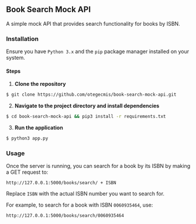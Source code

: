 ## Book Search Mock API

A simple mock API that provides search functionality for books by ISBN.

### Installation

Ensure you have `Python 3.x` and the `pip` package manager installed on your system.

#### Steps

1. **Clone the repository**

```sh
$ git clone https://github.com/otegecmis/book-search-mock-api.git
```

2. **Navigate to the project directory and install dependencies**

```sh
$ cd book-search-mock-api && pip3 install -r requirements.txt
```

3. **Run the application**

```sh
$ python3 app.py
```

### Usage

Once the server is running, you can search for a book by its ISBN by making a GET request to:

```text
http://127.0.0.1:5000/books/search/ + ISBN
```

Replace `ISBN` with the actual ISBN number you want to search for.

For example, to search for a book with ISBN `0060935464`, use:

```text
http://127.0.0.1:5000/books/search/0060935464
```
